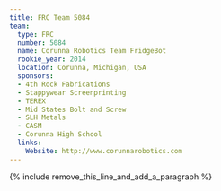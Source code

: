 ```yaml
---
title: FRC Team 5084
team:
  type: FRC
  number: 5084
  name: Corunna Robotics Team FridgeBot
  rookie_year: 2014
  location: Corunna, Michigan, USA
  sponsors:
  - 4th Rock Fabrications
  - Stappywear Screenprinting
  - TEREX
  - Mid States Bolt and Screw
  - SLH Metals
  - CASM
  - Corunna High School
  links:
    Website: http://www.corunnarobotics.com
---
```


{% include remove_this_line_and_add_a_paragraph %}